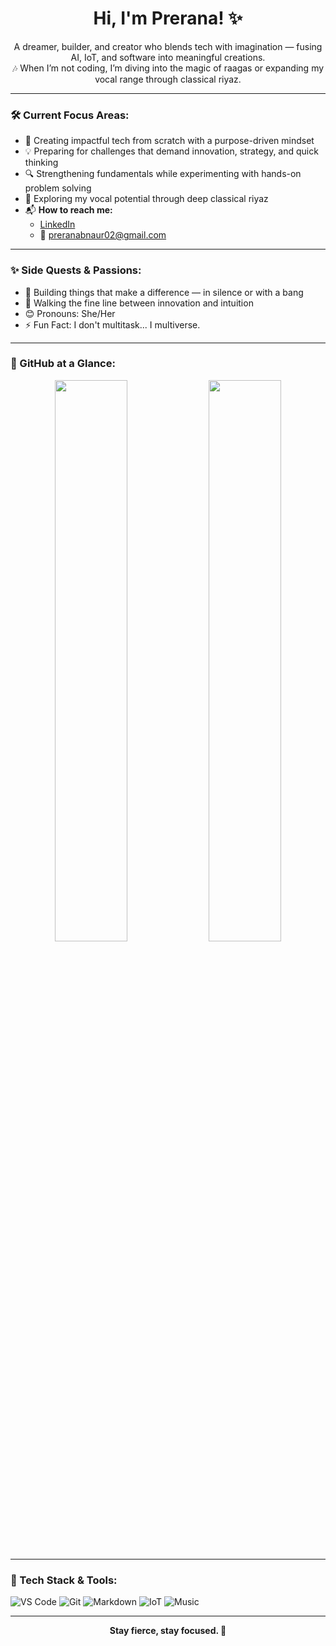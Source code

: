 <h1 align="center">Hi, I'm Prerana! ✨</h1>
<p align="center">
  A dreamer, builder, and creator who blends tech with imagination — fusing AI, IoT, and software into meaningful creations.  
  <br>🎶 When I’m not coding, I’m diving into the magic of raagas or expanding my vocal range through classical riyaz.
</p>

---

### 🛠️ Current Focus Areas:
- 🚀 Creating impactful tech from scratch with a purpose-driven mindset  
- 💡 Preparing for challenges that demand innovation, strategy, and quick thinking  
- 🔍 Strengthening fundamentals while experimenting with hands-on problem solving  
- 🎤 Exploring my vocal potential through deep classical riyaz  
- 📬 **How to reach me:**  
   - [LinkedIn](https://www.linkedin.com/in/prerana-banappanavar-0a180b2ab/)  
   - 📧 preranabnaur02@gmail.com  

---

### ✨ Side Quests & Passions:
- 🔧 Building things that make a difference — in silence or with a bang  
- 🧠 Walking the fine line between innovation and intuition  
- 😊 Pronouns: She/Her  
- ⚡ Fun Fact: I don't multitask... I multiverse.

---

### 🧭 GitHub at a Glance:

<p align="center">
  <img src="https://github-readme-stats.vercel.app/api?username=prerana-bnaur&show_icons=true&theme=radical" width="48%" />
  <img src="https://github-readme-streak-stats.herokuapp.com/?user=prerana-bnaur&theme=radical" width="48%" />
</p>

---

### 🧩 Tech Stack & Tools:
![VS Code](https://img.shields.io/badge/Editor-VS%20Code-blue?style=for-the-badge&logo=visualstudiocode&logoColor=white)
![Git](https://img.shields.io/badge/Version%20Control-Git-orange?style=for-the-badge&logo=git&logoColor=white)
![Markdown](https://img.shields.io/badge/Writeups-Markdown-black?style=for-the-badge&logo=markdown&logoColor=white)
![IoT](https://img.shields.io/badge/Exploring-IoT-green?style=for-the-badge)
![Music](https://img.shields.io/badge/Riyaz-Daily🎶-purple?style=for-the-badge)

---

<p align="center"><b>Stay fierce, stay focused. 🌟</b></p>
